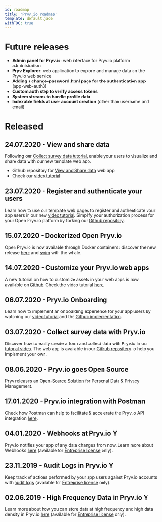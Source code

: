 ```yaml
---
id: roadmap
title: 'Pryv.io roadmap'
template: default.jade
withTOC: true
---
```


# Future releases

- **Admin panel for Pryv.io**: web interface for Pryv.io platform administration 
- **Pryv Explorer**: web application to explore and manage data on the Pryv.io web service
- **Adding a change-password.html page for the authentication app** (app-web-auth3)
- **Custom auth step to verify access tokens**
- **System streams to handle profile data**
- **Indexable fields at user account creation** (other than username and email)

# Released

## 24.07.2020 - View and share data

Following our [Collect survey data tutorial](https://github.com/pryv/app-web-examples/tree/master/collect-survey-data), enable your users to visualize and share data with our new template web app.
- Github repository for [View and Share data](https://github.com/pryv/app-web-examples/tree/master/view-and-share) web app
- Check our [video tutorial](https://youtu.be/gEfPmkQmtAI) 

## 23.07.2020 - Register and authenticate your users

Learn how to use our [template web pages](https://github.com/pryv/app-web-auth3) to register and authenticate your app users in our new [video tutorial](https://youtu.be/MfGTAgXr2WI).
Simplify your authorization process for your Open Pryv.io platform by forking our [Github repository](https://github.com/pryv/app-web-auth3/fork). 

## 15.07.2020 - Dockerized Open Pryv.io

Open Pryv.io is now available through Docker containers : discover the new release [here](https://support.pryv.com/hc/en-us/articles/360015324699-Open-Pryv-io-now-available-through-Docker-containers) and [swim](https://youtu.be/RwxEo4c_ed0) with the whale.

## 14.07.2020 - Customize your Pryv.io web apps 

A new tutorial on how to customize assets in your web apps is now available on [Github](https://github.com/pryv/app-web-examples/tree/master/customize-assets). Check the video tutorial [here](https://youtu.be/VI1zjLLcR9Q).

## 06.07.2020 - Pryv.io Onboarding

Learn how to implement an onboarding experience for your app users by watching our [video tutorial](https://www.youtube.com/watch?v=258UsM1Qq0o&t=12s) and the [Github implementation](https://github.com/pryv/app-web-examples/tree/master/onboarding).

## 03.07.2020 - Collect survey data with Pryv.io

Discover how to easily create a form and collect data with Pryv.io in our [tutorial video](https://www.youtube.com/watch?v=SN11LSxL8q4). The web app is available in our [Github repositery](https://github.com/pryv/app-web-examples/tree/master/collect-survey-data) to help you implement your own.

## 08.06.2020 - Pryv.io goes Open Source

Pryv releases an [Open-Source Solution](https://support.pryv.com/hc/en-us/articles/360015327139-Pryv-io-gets-Open-Source) for Personal Data & Privacy Management.

## 17.01.2020 - Pryv.io integration with Postman 

Check how Postman can help to facilitate & accelerate the Pryv.io API integration [here](https://support.pryv.com/hc/en-us/articles/360015309120-Pryv-io-integration-with-Postman).

## 04.01.2020 - Webhooks at Pryv.io <span onclick="location='/concepts/#entreprise-license-open-source-license'" class="entreprise-tag"><span title="Entreprise License Only" class="label">Y</span></span>

Pryv.io notifies your app of any data changes from now. Learn more about Webhooks [here](https://support.pryv.com/hc/en-us/articles/360014071180-Webhooks-at-Pryv-io) (available for [Entreprise license](https://api.pryv.com/concepts/#entreprise-license-open-source-license) only).

## 23.11.2019 - Audit Logs in Pryv.io <span onclick="location='/concepts/#entreprise-license-open-source-license'" class="entreprise-tag"><span title="Entreprise License Only" class="label">Y</span></span>

Keep track of actions performed by your app users against Pryv.io accounts with [audit logs](https://support.pryv.com/hc/en-us/articles/360015326619-Audit-Logs-in-Pryv-io) (available for [Entreprise license](https://api.pryv.com/concepts/#entreprise-license-open-source-license) only).

## 02.06.2019 - High Frequency Data in Pryv.io <span onclick="location='/concepts/#entreprise-license-open-source-license'" class="entreprise-tag"><span title="Entreprise License Only" class="label">Y</span></span>

Learn more about how you can store data at high frequency and high data density in Pryv.io [here](https://support.pryv.com/hc/en-us/articles/360014131139-High-Frequency-data-in-Pryv-io) (available for [Entreprise license](https://api.pryv.com/concepts/#entreprise-license-open-source-license) only).


